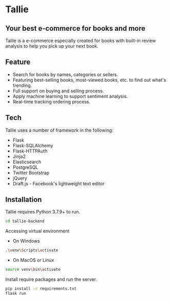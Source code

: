 # Tallie
## Your best e-commerce for books and more

Tallie is a e-commerce especially created for books with built-in review analysis to help you pick up your next book.

## Feature
- Search for books by names, categories or sellers.
- Featuring best-selling books, most-viewed books, etc. to find out what's trending.
- Full support on buying and selling process.
- Apply machine learning to support sentiment analysis.
- Real-time tracking ordering process.

## Tech

Tallie uses a number of framework in the following:
- Flask
- Flask-SQLAlchemy
- Flask-HTTPAuth
- Jinja2
- Elasticsearch
- PostgreSQL
- Twitter Bootstrap
- jQuery
- Draft.js - Facebook's lightweight text editor

## Installation

Tallie requires Python 3.7.9+ to run.

```sh
cd tallie-backend
```

Accessing virtual environment
- On Windows
```sh
.\venv\Scripts\activate
```

- On MacOS or Linux
```sh
source venv\bin\activate
```

Install require packages and run the server.
```sh
pip install -r requirements.txt
flask run
```
